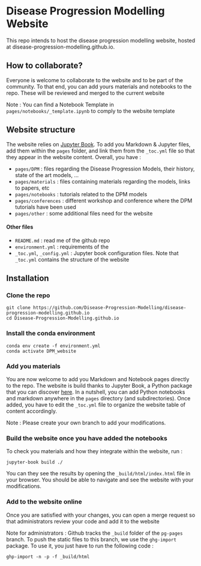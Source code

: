 # Disease Progression Modelling Website

This repo intends to host the disease progression modelling website, hosted at disease-progression-modelling.github.io.


## How to collaborate?

Everyone is welcome to collaborate to the website and to be part of the community.
To that end, you can add yours materials and notebooks to the repo.
These will be reviewed and merged to the current website

Note : You can find a Notebook Template in `pages/notebooks/_template.ipynb` to comply to the website template


## Website structure

The website relies on [Jupyter Book](https://jupyterbook.org/).
To add you Markdown & Jupyter files, add them within the `pages` folder, and link them from the `_toc.yml` file so that they appear in the website content.
Overall, you have :
- `pages/DPM` : files regarding the Disease Progression Models, their history, state of the art models, ...
- `pages/materials` : files containing materials regarding the models, links to papers, etc
- `pages/notebooks` : tutorials related to the DPM models
- `pages/conferences` : different workshop and conference where the DPM tutorials have been used
- `pages/other` : some additional files need for the website


#### Other files
- `README.md` : read me of the github repo
- `environment.yml` : requirements of the
- `_toc.yml`, `_config.yml` : Jupyter book configuration files. Note that `_toc.yml` contains the structure of the website



## Installation

### Clone the repo
```
git clone https://github.com/Disease-Progression-Modelling/disease-progression-modelling.github.io
cd Disease-Progression-Modelling.github.io
```

### Install the conda environment
```
conda env create -f environment.yml
conda activate DPM_website
```

### Add you materials

You are now welcome to add you Markdown and Notebook pages directly to the repo.
The website is build thanks to Jupyter Book, a Python package that you can discover [here](https://jupyterbook.org/).
In a nutshell, you can add Python notebooks and markdown anywhere in the `pages` directory (and subdirectories). Once added, you have to edit the `_toc.yml` file to organize the website table of content accordingly.


Note : Please create your own branch to add your modifications.

### Build the website once you have added the notebooks

To check you materials and how they integrate within the website, run :  
```
jupyter-book build ./
```
You can they see the results by opening the `_build/html/index.html` file in your browser.
You should be able to navigate and see the website with your modifications.

### Add to the website online

Once you are satisfied with your changes, you can open a merge request so that administrators review your code and add it to the website

Note for administrators :
Github tracks the `_build` folder of the `pg-pages` branch. To push the static files to this branch, we use the `ghg-import` package.
To use it, you just have to run the following code :
```
ghp-import -n -p -f _build/html
```
